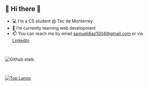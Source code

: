 <!--
**samueldiaz1004/samueldiaz1004** is a ✨ _special_ ✨ repository because its `README.md` (this file) appears on your GitHub profile.

Here are some ideas to get you started:

- 🔭 I’m currently working on ...
- 🌱 I’m currently learning ...
- 👯 I’m looking to collaborate on ...
- 🤔 I’m looking for help with ...
- 💬 Ask me about ...
- 📫 How to reach me: ...
- 😄 Pronouns: ...
- ⚡ Fun fact: ...

For future reference
https://github.com/anuraghazra/github-readme-stats
-->
## 👋 Hi there 👋

- 💻 I’m a CS student @ Tec de Monterrey
- 🌱 I’m currently learning web development
- 📫 You can reach me by email samueldiaz1004@gmail.com or via [LinkedIn](https://www.linkedin.com/in/sadgo)

<br>

![Github stats](https://github-readme-stats.vercel.app/api?username=samueldiaz1004&theme=radical)

<br>

[![Top Langs](https://github-readme-stats.vercel.app/api/top-langs/?username=samueldiaz1004&layout=compact&hide=Jupyter%20Notebook&theme=radical)](https://github.com/anuraghazra/github-readme-stats)
